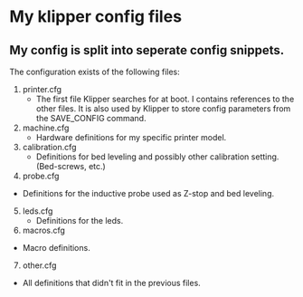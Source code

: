 # My klipper config files

## My config is split into seperate config snippets.

The configuration exists of the following files:

1. printer.cfg
   - The first file Klipper searches for at boot. I contains references to the other files.
   It is also used by Klipper to store config parameters from the SAVE_CONFIG command.
2. machine.cfg
   - Hardware definitions for my specific printer model.
3. calibration.cfg
   - Definitions for bed leveling and possibly other calibration setting. (Bed-screws, etc.)   
4. probe.cfg
  - Definitions for the inductive probe used as Z-stop and bed leveling.
5. leds.cfg
   - Definitions for the leds.   
6. macros.cfg
  - Macro definitions.   
7. other.cfg
  - All definitions that didn't fit in the previous files.
